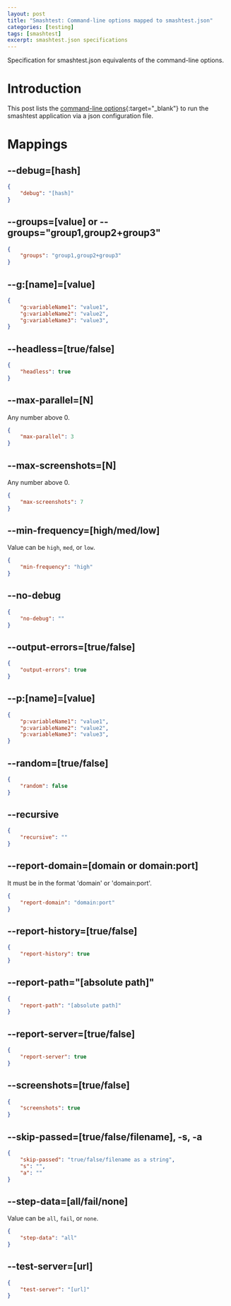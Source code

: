 ```yaml
---
layout: post
title: "Smashtest: Command-line options mapped to smashtest.json"
categories: [testing]
tags: [smashtest]
excerpt: smashtest.json specifications
---
```


Specification for smashtest.json equivalents of the command-line options.

# Introduction

This post lists the [command-line options](https://smashtest.io/running-tests/command-line-options){:target="_blank"} to run the smashtest application via a json configuration file.

# Mappings

## \-\-debug=[hash]
``` json
{
    "debug": "[hash]"
}
```

## \-\-groups=[value] or --groups="group1,group2+group3"
``` json
{
    "groups": "group1,group2+group3"
}
```

## \-\-g:[name]=[value]
``` json
{
    "g:variableName1": "value1",
    "g:variableName2": "value2",
    "g:variableName3": "value3",
}
```

## \-\-headless=[true/false]
``` json
{
    "headless": true
}
```

## \-\-max-parallel=[N]

Any number above 0.

``` json
{
    "max-parallel": 3
}
```


## \-\-max-screenshots=[N]

Any number above 0.

``` json
{
    "max-screenshots": 7
}
```

## \-\-min-frequency=[high/med/low]

Value can be `high`, `med`, or `low`.

``` json
{
    "min-frequency": "high"
}
```

## \-\-no-debug
``` json
{
    "no-debug": ""
}
```

## \-\-output-errors=[true/false]
``` json
{
    "output-errors": true
}
```

## \-\-p:[name]=[value]
``` json
{
    "p:variableName1": "value1",
    "p:variableName2": "value2",
    "p:variableName3": "value3",
}
```

## \-\-random=[true/false]
``` json
{
    "random": false
}
```

## \-\-recursive
``` json
{
    "recursive": ""
}
```

## \-\-report-domain=[domain or domain:port]
It must be in the format 'domain' or 'domain:port'.

``` json
{
    "report-domain": "domain:port"
}
```

## \-\-report-history=[true/false]
``` json
{
    "report-history": true
}
```

## \-\-report-path="[absolute path]"
``` json
{
    "report-path": "[absolute path]"
}
```

## \-\-report-server=[true/false]
``` json
{
    "report-server": true
}
```

## \-\-screenshots=[true/false]
``` json
{
    "screenshots": true
}
```

## \-\-skip-passed=[true/false/filename], -s, -a
``` json
{
    "skip-passed": "true/false/filename as a string",
    "s": "",
    "a": ""
}
```

## \-\-step-data=[all/fail/none]

Value can be `all`, `fail`, or `none`.

``` json
{
    "step-data": "all"
}
```

## \-\-test-server=[url]
``` json
{
    "test-server": "[url]"
}
```